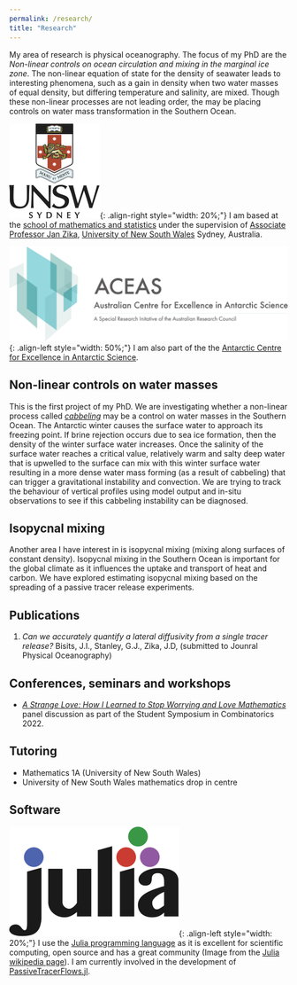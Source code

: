 ```yaml
---
permalink: /research/
title: "Research"
---
```


My area of research is physical oceanography.
The focus of my PhD are the *Non-linear controls on ocean circulation and mixing in the marginal ice zone*.
The non-linear equation of state for the density of seawater leads to interesting phenomena, such as a gain in density when two water masses of equal density, but differing temperature and salinity, are mixed.
Though these non-linear processes are not leading order, the may be placing controls on water mass transformation in the Southern Ocean.

![image-right](/assets/images/unsw-crest.png){: .align-right style="width: 20%;"} I am based at the [school of mathematics and statistics](https://www.unsw.edu.au/science/our-schools/maths) under the supervision of [Associate Professor Jan Zika](https://sites.google.com/view/janzika/home), [University of New South Wales](https://www.unsw.edu.au/) Sydney, Australia.

![image-left](/assets/images/ACEAS_logo_1.png){: .align-left style="width: 50%;"} I am also part of the the [Antarctic Centre for Excellence in Antarctic Science](https://antarctic.org.au/).

## Non-linear controls on water masses

This is the first project of my PhD.
We are investigating whether a non-linear process called [*cabbeling*](https://en.wikipedia.org/wiki/Cabbeling) may be a control on water masses in the Southern Ocean.
The Antarctic winter causes the surface water to approach its freezing point.
If brine rejection occurs due to sea ice formation, then the density of the winter surface water increases.
Once the salinity of the surface water reaches a critical value, relatively warm and salty deep water that is upwelled to the surface can mix with this winter surface water resulting in a more dense water mass forming (as a result of cabbeling) that can trigger a gravitational instability and convection.
We are trying to track the behaviour of vertical profiles using model output and in-situ observations to see if this cabbeling instability can be diagnosed.

## Isopycnal mixing

Another area I have interest in is isopycnal mixing (mixing along surfaces of constant density).
Isopycnal mixing in the Southern Ocean is important for the global climate as it influences the uptake and transport of heat and carbon.
We have explored estimating isopycnal mixing based on the spreading of a passive tracer release experiments.

<!--
## Water quality

Maybe put this?
-->

## Publications

1. *Can we accurately quantify a lateral diffusivity from a single tracer release?* Bisits, J.I., Stanley, G.J., Zika, J.D, (submitted to Jounral Physical Oceanography)

## Conferences, seminars and workshops

- *[A Strange Love: How I Learned to Stop Worrying and Love Mathematics](https://youtu.be/X0MHSEBi7bQ)* panel discussion as part of the Student Symposium in Combinatorics 2022.

## Tutoring

- Mathematics 1A (University of New South Wales)
- University of New South Wales mathematics drop in centre

## Software

![image-left](/assets/images/Julia_Programming_Language_Logo.svg){: .align-left style="width: 20%;"} I use the [Julia programming language](https://julialang.org/) as it is excellent for scientific computing, open source and has a great community (Image from the [Julia wikipedia page](https://en.wikipedia.org/wiki/Julia_(programming_language))).
I am currently involved in the development of [PassiveTracerFlows.jl](https://fourierflows.github.io/PassiveTracerFlowsDocumentation/stable/).
